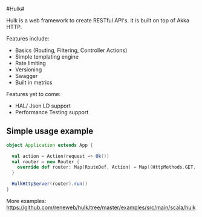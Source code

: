 #Hulk#

Hulk is a web framework to create RESTful API's. It is built on top of Akka HTTP.

Features include:

- Basics (Routing, Filtering, Controller Actions)
- Simple templating engine
- Rate limiting
- Versioning
- Swagger
- Built in metrics

Features yet to come:

- HAL/ Json LD support
- Performance Testing support

## Simple usage example ##

```scala
object Application extends App {

  val action = Action(request => Ok())
  val router = new Router {
    override def router: Map[RouteDef, Action] = Map((HttpMethods.GET, "/test") -> action)
  }

  HulkHttpServer(router).run()
}
```

More examples: https://github.com/reneweb/hulk/tree/master/examples/src/main/scala/hulk
